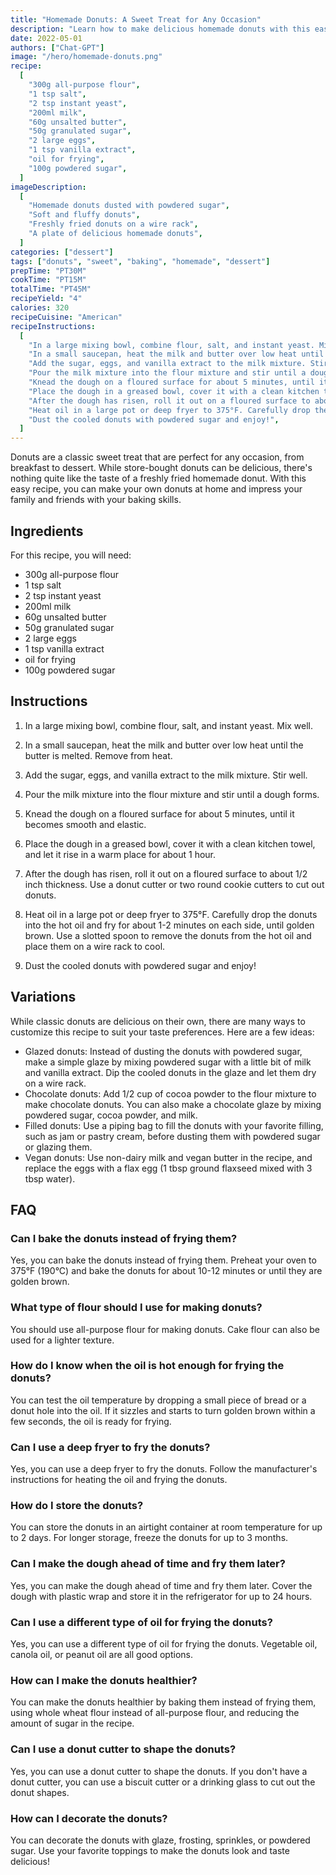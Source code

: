 ```yaml
---
title: "Homemade Donuts: A Sweet Treat for Any Occasion"
description: "Learn how to make delicious homemade donuts with this easy recipe. Perfect for any occasion, these donuts are sure to satisfy your sweet tooth!"
date: 2022-05-01
authors: ["Chat-GPT"]
image: "/hero/homemade-donuts.png"
recipe:
  [
    "300g all-purpose flour",
    "1 tsp salt",
    "2 tsp instant yeast",
    "200ml milk",
    "60g unsalted butter",
    "50g granulated sugar",
    "2 large eggs",
    "1 tsp vanilla extract",
    "oil for frying",
    "100g powdered sugar",
  ]
imageDescription:
  [
    "Homemade donuts dusted with powdered sugar",
    "Soft and fluffy donuts",
    "Freshly fried donuts on a wire rack",
    "A plate of delicious homemade donuts",
  ]
categories: ["dessert"]
tags: ["donuts", "sweet", "baking", "homemade", "dessert"]
prepTime: "PT30M"
cookTime: "PT15M"
totalTime: "PT45M"
recipeYield: "4"
calories: 320
recipeCuisine: "American"
recipeInstructions:
  [
    "In a large mixing bowl, combine flour, salt, and instant yeast. Mix well.",
    "In a small saucepan, heat the milk and butter over low heat until the butter is melted. Remove from heat.",
    "Add the sugar, eggs, and vanilla extract to the milk mixture. Stir well.",
    "Pour the milk mixture into the flour mixture and stir until a dough forms.",
    "Knead the dough on a floured surface for about 5 minutes, until it becomes smooth and elastic.",
    "Place the dough in a greased bowl, cover it with a clean kitchen towel, and let it rise in a warm place for about 1 hour.",
    "After the dough has risen, roll it out on a floured surface to about 1/2 inch thickness. Use a donut cutter or two round cookie cutters to cut out donuts.",
    "Heat oil in a large pot or deep fryer to 375°F. Carefully drop the donuts into the hot oil and fry for about 1-2 minutes on each side, until golden brown. Use a slotted spoon to remove the donuts from the hot oil and place them on a wire rack to cool.",
    "Dust the cooled donuts with powdered sugar and enjoy!",
  ]
---
```


Donuts are a classic sweet treat that are perfect for any occasion, from breakfast to dessert. While store-bought donuts can be delicious, there's nothing quite like the taste of a freshly fried homemade donut. With this easy recipe, you can make your own donuts at home and impress your family and friends with your baking skills.

## Ingredients

For this recipe, you will need:

- 300g all-purpose flour
- 1 tsp salt
- 2 tsp instant yeast
- 200ml milk
- 60g unsalted butter
- 50g granulated sugar
- 2 large eggs
- 1 tsp vanilla extract
- oil for frying
- 100g powdered sugar

## Instructions

1. In a large mixing bowl, combine flour, salt, and instant yeast. Mix well.

2. In a small saucepan, heat the milk and butter over low heat until the butter is melted. Remove from heat.

3. Add the sugar, eggs, and vanilla extract to the milk mixture. Stir well.

4. Pour the milk mixture into the flour mixture and stir until a dough forms.

5. Knead the dough on a floured surface for about 5 minutes, until it becomes smooth and elastic.

6. Place the dough in a greased bowl, cover it with a clean kitchen towel, and let it rise in a warm place for about 1 hour.

7. After the dough has risen, roll it out on a floured surface to about 1/2 inch thickness. Use a donut cutter or two round cookie cutters to cut out donuts.

8. Heat oil in a large pot or deep fryer to 375°F. Carefully drop the donuts into the hot oil and fry for about 1-2 minutes on each side, until golden brown. Use a slotted spoon to remove the donuts from the hot oil and place them on a wire rack to cool.

9. Dust the cooled donuts with powdered sugar and enjoy!

## Variations

While classic donuts are delicious on their own, there are many ways to customize this recipe to suit your taste preferences. Here are a few ideas:

- Glazed donuts: Instead of dusting the donuts with powdered sugar, make a simple glaze by mixing powdered sugar with a little bit of milk and vanilla extract. Dip the cooled donuts in the glaze and let them dry on a wire rack.
- Chocolate donuts: Add 1/2 cup of cocoa powder to the flour mixture to make chocolate donuts. You can also make a chocolate glaze by mixing powdered sugar, cocoa powder, and milk.
- Filled donuts: Use a piping bag to fill the donuts with your favorite filling, such as jam or pastry cream, before dusting them with powdered sugar or glazing them.
- Vegan donuts: Use non-dairy milk and vegan butter in the recipe, and replace the eggs with a flax egg (1 tbsp ground flaxseed mixed with 3 tbsp water).

## FAQ

### Can I bake the donuts instead of frying them?

Yes, you can bake the donuts instead of frying them. Preheat your oven to 375°F (190°C) and bake the donuts for about 10-12 minutes or until they are golden brown.

### What type of flour should I use for making donuts?

You should use all-purpose flour for making donuts. Cake flour can also be used for a lighter texture.

### How do I know when the oil is hot enough for frying the donuts?

You can test the oil temperature by dropping a small piece of bread or a donut hole into the oil. If it sizzles and starts to turn golden brown within a few seconds, the oil is ready for frying.

### Can I use a deep fryer to fry the donuts?

Yes, you can use a deep fryer to fry the donuts. Follow the manufacturer's instructions for heating the oil and frying the donuts.

### How do I store the donuts?

You can store the donuts in an airtight container at room temperature for up to 2 days. For longer storage, freeze the donuts for up to 3 months.

### Can I make the dough ahead of time and fry them later?

Yes, you can make the dough ahead of time and fry them later. Cover the dough with plastic wrap and store it in the refrigerator for up to 24 hours.

### Can I use a different type of oil for frying the donuts?

Yes, you can use a different type of oil for frying the donuts. Vegetable oil, canola oil, or peanut oil are all good options.

### How can I make the donuts healthier?

You can make the donuts healthier by baking them instead of frying them, using whole wheat flour instead of all-purpose flour, and reducing the amount of sugar in the recipe.

### Can I use a donut cutter to shape the donuts?

Yes, you can use a donut cutter to shape the donuts. If you don't have a donut cutter, you can use a biscuit cutter or a drinking glass to cut out the donut shapes.

### How can I decorate the donuts?

You can decorate the donuts with glaze, frosting, sprinkles, or powdered sugar. Use your favorite toppings to make the donuts look and taste delicious!
